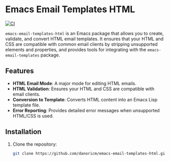 # Emacs Email Templates HTML

[![CI](https://github.com/danoricm/emacs-email-templates-html/actions/workflows/ci.yml/badge.svg)](https://github.com/danoricm/emacs-email-templates-html/actions/workflows/ci.yml)

`emacs-email-templates-html` is an Emacs package that allows you to create, validate, and convert HTML email templates. It ensures that your HTML and CSS are compatible with common email clients by stripping unsupported elements and properties, and provides tools for integrating with the `emacs-email-templates` package.

## Features

- **HTML Email Mode**: A major mode for editing HTML emails.
- **HTML Validation**: Ensures your HTML and CSS are compatible with email clients.
- **Conversion to Template**: Converts HTML content into an Emacs Lisp template file.
- **Error Reporting**: Provides detailed error messages when unsupported HTML/CSS is used.

## Installation

1. Clone the repository:

   ```bash
   git clone https://github.com/danoricm/emacs-email-templates-html.git
